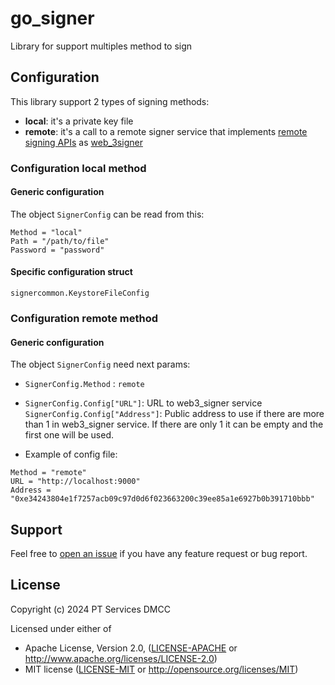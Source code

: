 # go_signer
Library for support multiples method to sign

## Configuration
This library support 2 types of signing methods: 
- **local**: it's a private key file
- **remote**: it's a call to a remote signer service that implements [remote signing APIs](https://github.com/ethereum/remote-signing-api?tab=readme-ov-file) as [web_3signer](https://docs.web3signer.consensys.io/) 

### Configuration local method
#### Generic configuration
The object `SignerConfig` can be read from this:
```
Method = "local"
Path = "/path/to/file"
Password = "password"
```
#### Specific configuration struct
`signercommon.KeystoreFileConfig`

### Configuration remote method
#### Generic configuration
The object `SignerConfig` need next params:
- `SignerConfig.Method` : `remote`
- `SignerConfig.Config["URL"]`: URL to web3_signer service
  `SignerConfig.Config["Address"]`: Public address to use if there are more than 1 in web3_signer service. If there are only 1 it can be empty and the first one will be used.

- Example of config file:
```
Method = "remote"
URL = "http://localhost:9000"
Address = "0xe34243804e1f7257acb09c97d0d6f023663200c39ee85a1e6927b0b391710bbb"
```

## Support

Feel free to [open an issue](https://github.com/agglayer/go_signer/issues/new) if you have any feature request or bug report.<br />


## License

Copyright (c) 2024 PT Services DMCC

Licensed under either of

* Apache License, Version 2.0, ([LICENSE-APACHE](LICENSE-APACHE) or http://www.apache.org/licenses/LICENSE-2.0)
* MIT license ([LICENSE-MIT](LICENSE-MIT) or http://opensource.org/licenses/MIT)